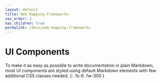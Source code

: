 ```yaml
---
layout: default
title: Web Mapping Frameworks
nav_order: 3
has_children: true
permalink: /docs/web-mapping-frameworks
---
```


# UI Components

To make it as easy as possible to write documentation in plain Markdown, most UI components are styled using default Markdown elements with few additional CSS classes needed.
{: .fs-6 .fw-300 }
